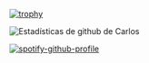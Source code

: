 [![trophy](https://github-profile-trophy.vercel.app/?username=CarlosTwT&theme=onedark)](https://github.com/ryo-ma/github-profile-trophy)

![Estadísticas de github de Carlos](https://github-readme-stats.vercel.app/api?username=CarlosTwT&show_icons=true&title_color=fff&icon_color=79ff97&text_color=9f9f9f&bg_color=151515)

[![spotify-github-profile](https://spotify-github-profile.vercel.app/api/view?uid=m6d7jc14m8e0x4h6a3i6mmyl8&cover_image=true&theme=default)](https://github.com/CarlosTwT/spotify-github-profile)

<!--
**CarlosTwT/CarlosTwT** es un repositorio ✨ _especial_ ✨ porque su `README.md` (este archivo) aparece en su perfil de GitHub.

- 🔭 Actualmente estoy estudiando en 1ro BGU
- 🌱 Actualmente estoy aprendiendo JavaScript 
- 👯 Busco colaborar en proyectos de bots
- 🤔 Busco ayuda con bots de plugins
- 💬 Solo lo hago por pasatiempo
-->
